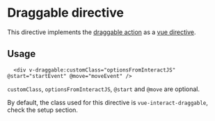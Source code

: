 # Draggable directive

This directive implements the [draggable action](https://interactjs.io/docs/draggable) as a [vue directive](https://vuejs.org/v2/guide/custom-directive.html).

## Usage

```
  <div v-draggable:customClass="optionsFromInteractJS" @start="startEvent" @move="moveEvent" />
```

`customClass`, `optionsFromInteractJS`, `@start` and `@move` are optional.

By default, the class used for this directive is `vue-interact-draggable`, check the setup section.
